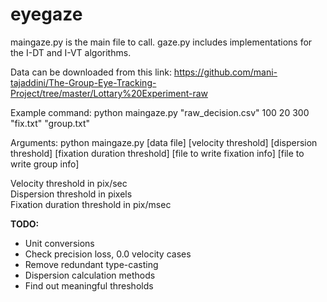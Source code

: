# eyegaze

maingaze.py is the main file to call.
gaze.py includes implementations for the I-DT and I-VT algorithms. 

Data can be downloaded from this link: https://github.com/mani-tajaddini/The-Group-Eye-Tracking-Project/tree/master/Lottary%20Experiment-raw

Example command:
python maingaze.py "raw_decision.csv" 100 20 300 "fix.txt" "group.txt"

Arguments:
python maingaze.py [data file] [velocity threshold] [dispersion threshold] [fixation duration threshold] [file to write fixation info] [file to write group info]

 Velocity threshold in pix/sec <br />
 Dispersion threshold in pixels <br />
 Fixation duration threshold in pix/msec <br />

**TODO:**
* Unit conversions
* Check precision loss, 0.0 velocity cases
* Remove redundant type-casting
* Dispersion calculation methods
* Find out meaningful thresholds
